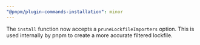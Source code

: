 ```yaml
---
"@pnpm/plugin-commands-installation": minor
---
```


The `install` function now accepts a `pruneLockfileImporters` option. This is used internally by pnpm to create a more accurate filtered lockfile.
